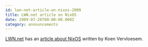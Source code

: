 ```yaml
---
id: lwn-net-article-on-nixos-2009
title: LWN.net article on NixOS 
date: 2009-07-26T00:00:00.000Z
category: announcements
---
```

[LWN.net](https://lwn.net/) has an [article about NixOS](https://lwn.net/Articles/337677/) written by Koen Vervloesem.
